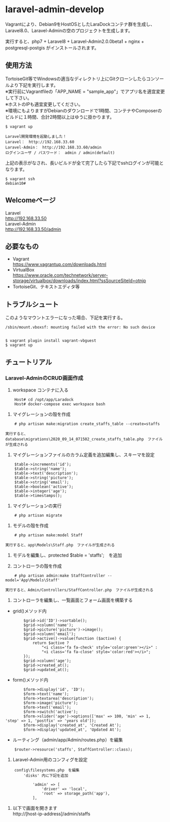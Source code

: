 # laravel-admin-develop  
Vagrantにより、Debian9をHostOSとしたLaraDockコンテナ群を生成し、Laravel8.0、Laravel-Adminの空のプロジェクトを生成します。  
  
実行すると、php7 + Laravel8 + Laravel-Admin2.0.0beta1 + nginx + postgresql-postgis がインストールされます。


## 使用方法
TortoiseGit等でWindowsの適当なディレクトリ上にGitクローンしたらコンソールより下記を実行します。  
※実行前にVagrantfileの「APP_NAME = "sample_app"」でアプリ名を適宜変更して下さい。  
※ホストのIPも適宜変更してください。  
※環境にもよりますがDebianのダウンロードで1時間、コンテナやComposerのビルドに１時間、合計2時間以上はゆうに掛かります。  
```
$ vagrant up
```
```
Laravel開発環境を起動しました！  
Laravel：　http://192.168.33.60  
Laravel-Admin：　http://192.168.33.60/admin  
ログインユーザ / パスワード：　admin / admin(default)  

```
上記の表示がなされ、長いビルドが全て完了したら下記でsshログインが可能となります。
```
$ vagrant ssh
debian10# 
```
## Welcomeページ
Laravel  
http://192.168.33.50  
Laravel-Admin  
http://192.168.33.50/admin  

## 必要なもの
* Vagrant  
https://www.vagrantup.com/downloads.html
* VirtualBox  
https://www.oracle.com/technetwork/server-storage/virtualbox/downloads/index.html?ssSourceSiteId=otnjp
* TortoiseGit、テキストエディタ等

## トラブルシュート
このようなマウントエラーになった場合、下記を実行する。  

    /sbin/mount.vboxsf: mounting failed with the error: No such device


    $ vagrant plugin install vagrant-vbguest
    $ vagrant up
  


## チュートリアル
### Laravel-AdminのCRUD画面作成  
1. workspace コンテナに入る
```
	Host# cd /opt/app/Laradock
	Host# docker-compose exec workspace bash
```
1. マイグレーションの殻を作成
```
    # php artisan make:migration create_staffs_table --create=staffs
```    
    実行すると、database\migrations\2020_09_14_071502_create_staffs_table.php　ファイルが生成される

1. マイグレーションファイルのカラム定義を追加編集し、スキーマを設定
```
	$table->increments('id');
	$table->string('name');
	$table->text('description');
	$table->string('picture');
	$table->string('email');
	$table->boolean('active');
	$table->integer('age');
	$table->timestamps();
```

1. マイグレーションの実行
```
	# php artisan migrate
```

1. モデルの殻を作成
```
	# php artisan make:model Staff
```
    実行すると、app\Models\Staff.php　ファイルが生成される

1. モデルを編集し、protected $table = 'staffs';　を追加

1. コントローラの殻を作成
```
    # php artisan admin:make StaffController --model='App\Models\Staff'
```
    実行すると、Admin/Controllers/StaffController.php　ファイルが生成される

1. コントローラを編集し、一覧画面とフォーム画面を構築する

  * grid()メソッド内
```
	    $grid->id('ID')->sortable();
	    $grid->column('name');
	    $grid->picture('picture')->image();
	    $grid->column('email');
	    $grid->active()->value(function ($active) {
	        return $active ?
	            "<i class='fa fa-check' style='color:green'></i>" :
	            "<i class='fa fa-close' style='color:red'></i>";
	    });
	    $grid->column('age');
	    $grid->created_at();
	    $grid->updated_at();
```
  * form()メソッド内
```
        $form->display('id', 'ID');
        $form->text('name');
        $form->textarea('description');
        $form->image('picture');
        $form->text('email');
        $form->switch('active');
        $form->slider('age')->options(['max' => 100, 'min' => 1, 'step' => 1, 'postfix' => 'years old']);
        $form->display('created_at', 'Created At');
        $form->display('updated_at', 'Updated At');
```
  * ルーティング（admin/app/Admin/routes.php）を編集
```
    $router->resource('staffs', StaffController::class);
```
1. Laravel-Admin用のコンフィグを設定
```
	config\filesystems.php　を編集
	    'disks' 内に下記を追加
	
	        'admin' => [
	            'driver' => 'local',
	            'root' => storage_path('app'),
	        ],
```
1. 以下で画面を開きます  
	http://[host-ip-address]/admin/staffs
  
  
